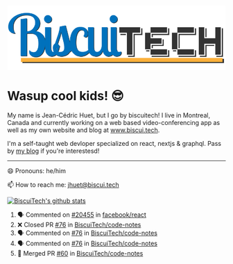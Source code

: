 ![BiscuiTech Logo](https://github.com/BiscuiTech/BiscuiTech/blob/master/BiscuiTech%20Logo%20(2019)%20(Small).png)
# Wasup cool kids! 😎

My name is Jean-Cédric Huet, but I go by biscuitech! I live in Montreal, Canada and currently working on a web based video-conferencing app as well as my own website and blog at www.biscui.tech.

I'm a self-taught web devloper specialized on react, nextjs & graphql. Pass by [my blog](https://www.biscui.tech/en/blog) if you're interestesd!
______
😄 Pronouns: he/him

📫 How to reach me: jhuet@biscui.tech

[![BiscuiTech's github stats](https://github-readme-stats.vercel.app/api?username=biscuitech)](https://github.com/anuraghazra/github-readme-stats)

<!--START_SECTION:activity-->
1. 🗣 Commented on [#20455](https://github.com/facebook/react/issues/20455) in [facebook/react](https://github.com/facebook/react)
2. ❌ Closed PR [#76](https://github.com/BiscuiTech/code-notes/pull/76) in [BiscuiTech/code-notes](https://github.com/BiscuiTech/code-notes)
3. 🗣 Commented on [#76](https://github.com/BiscuiTech/code-notes/issues/76) in [BiscuiTech/code-notes](https://github.com/BiscuiTech/code-notes)
4. 🗣 Commented on [#76](https://github.com/BiscuiTech/code-notes/issues/76) in [BiscuiTech/code-notes](https://github.com/BiscuiTech/code-notes)
5. 🎉 Merged PR [#60](https://github.com/BiscuiTech/code-notes/pull/60) in [BiscuiTech/code-notes](https://github.com/BiscuiTech/code-notes)
<!--END_SECTION:activity-->
